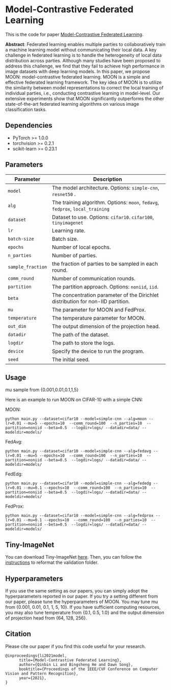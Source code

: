 # Model-Contrastive Federated Learning
This is the code for paper [Model-Contrastive Federated Learning](https://arxiv.org/pdf/2103.16257.pdf).

**Abstract**: Federated learning enables multiple parties to collaboratively train a machine learning model without communicating their local data. A key challenge in federated learning is to handle the heterogeneity of local data distribution across parties. Although many studies have been proposed to address this challenge, we find that they fail to achieve high performance in image datasets with deep learning models. In this paper, we propose MOON: model-contrastive federated learning. MOON is a simple and effective federated learning framework. The key idea of MOON is to utilize the similarity between model representations to correct the local training of individual parties, i.e., conducting contrastive learning in model-level. Our extensive experiments show that MOON significantly outperforms the other state-of-the-art federated learning algorithms on various image classification tasks.

## Dependencies
* PyTorch >= 1.0.0
* torchvision >= 0.2.1
* scikit-learn >= 0.23.1



## Parameters

| Parameter                      | Description                                 |
| ----------------------------- | ---------------------------------------- |
| `model`                     | The model architecture. Options: `simple-cnn`, `resnet50` .|
| `alg` | The training algorithm. Options: `moon`, `fedavg`, `fedprox`, `local_training` |
| `dataset`      | Dataset to use. Options: `cifar10`. `cifar100`, `tinyimagenet`|
| `lr` | Learning rate. |
| `batch-size` | Batch size. |
| `epochs` | Number of local epochs. |
| `n_parties` | Number of parties. |
| `sample_fraction` | the fraction of parties to be sampled in each round. |
| `comm_round`    | Number of communication rounds. |
| `partition` | The partition approach. Options: `noniid`, `iid`. |
| `beta` | The concentration parameter of the Dirichlet distribution for non-IID partition. |
| `mu` | The parameter for MOON and FedProx. |
| `temperature` | The temperature parameter for MOON. |
| `out_dim` | The output dimension of the projection head. |
| `datadir` | The path of the dataset. |
| `logdir` | The path to store the logs. |
| `device` | Specify the device to run the program. |
| `seed` | The initial seed. |


## Usage

mu sample from {0.001,0.01,0.1,1,5}

Here is an example to run MOON on CIFAR-10 with a simple CNN:

MOON:
```
python main.py --dataset=cifar10 --model=simple-cnn --alg=moon --lr=0.01 --mu=5 --epochs=10  --comm_round=100  --n_parties=10  --partition=noniid --beta=0.5  --logdir=logs/ --datadir=data/ --modeldir=models/
```

FedAvg:
```
python main.py --dataset=cifar10 --model=simple-cnn --alg=fedavg --lr=0.01 --mu=5 --epochs=10  --comm_round=100  --n_parties=10  --partition=noniid --beta=0.5  --logdir=logs/ --datadir=data/ --modeldir=models/
```

FedEdg:
```
python main.py --dataset=cifar10 --model=simple-cnn --alg=fededg --lr=0.01 --mu=0.1 --epochs=10  --comm_round=100  --n_parties=10  --partition=noniid --beta=0.5  --logdir=logs/ --datadir=data/ --modeldir=models/
```

FedProx:
```
python main.py --dataset=cifar10 --model=simple-cnn --alg=fedprox --lr=0.01 --mu=0.1 --epochs=10  --comm_round=100  --n_parties=10  --partition=noniid --beta=0.5  --logdir=logs/ --datadir=data/ --modeldir=models/
```

## Tiny-ImageNet
You can download Tiny-ImageNet [here](http://cs231n.stanford.edu/tiny-imagenet-200.zip). Then, you can follow the [instructions](https://github.com/AI-secure/DBA/blob/master/utils/tinyimagenet_reformat.py) to reformat the validation folder.

## Hyperparameters
If you use the same setting as our papers, you can simply adopt the hyperparameters reported in our paper. If you try a setting different from our paper, please tune the hyperparameters of MOON. You may tune mu from \{0.001, 0.01, 0.1, 1, 5, 10\}. If you have sufficient computing resources, you may also tune temperature from \{0.1, 0.5, 1.0\} and the output dimension of projection head from \{64, 128, 256\}. 



## Citation

Please cite our paper if you find this code useful for your research.
```
@inproceedings{li2021model,
      title={Model-Contrastive Federated Learning}, 
      author={Qinbin Li and Bingsheng He and Dawn Song},
      booktitle={Proceedings of the IEEE/CVF Conference on Computer Vision and Pattern Recognition},
      year={2021},
}
```
